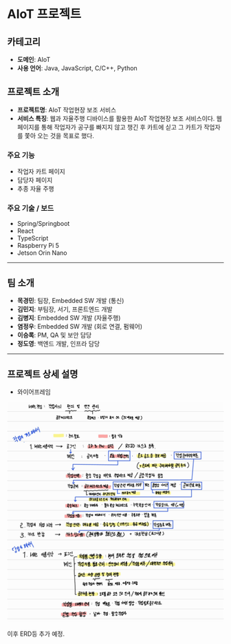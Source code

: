 # AIoT 프로젝트

## 카테고리
- **도메인**: AIoT
- **사용 언어**: Java, JavaScript, C/C++, Python

## 프로젝트 소개

- **프로젝트명**: AIoT 작업현장 보조 서비스
- **서비스 특징**: 웹과 자율주행 디바이스를 활용한 AIoT 작업현장 보조 서비스이다. 웹페이지를 통해 작업자가 공구를 빠지지 않고 챙긴 후 카트에 싣고 그 카트가 작업자를 쫓아 오는 것을 목표로 했다.

### 주요 기능
- 작업자 카트 페이지
- 담당자 페이지
- 추종 자율 주행

### 주요 기술 / 보드
- Spring/Springboot
- React
- TypeScript
- Raspberry Pi 5
- Jetson Orin Nano

---

## 팀 소개

- **목경민**: 팀장, Embedded SW 개발 (통신) 
- **김민지**: 부팀장, 서기, 프론트엔드 개발  
- **김병지**: Embedded SW 개발 (자율주행)   
- **염정우**: Embedded SW 개발 (회로 연결, 펌웨어) 
- **이승록**: PM, QA 및 보안 담당
- **정도영**: 백엔드 개발, 인프라 담당

---

## 프로젝트 상세 설명

- 와이어프레임

![img](./etc/assets/image/README(와이어프레임).png)

이후 ERD등 추가 예정.
